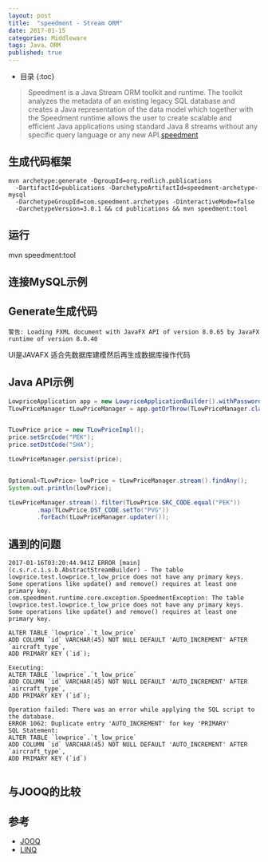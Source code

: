 ```yaml
---
layout: post
title:  "speedment - Stream ORM"
date: 2017-01-15
categories: Middleware
tags: Java、ORM
published: true
---
```

* 目录
{:toc}

> Speedment is a Java Stream ORM toolkit and runtime. The toolkit analyzes the metadata of an existing legacy SQL database and creates a Java representation of the data model which together with the Speedment runtime allows the user to create scalable and efficient Java applications using standard Java 8 streams without any specific query language or any new API.[speedment](https://github.com/speedment/speedment)

## 生成代码框架

```plain
mvn archetype:generate -DgroupId=org.redlich.publications
  -DartifactId=publications -DarchetypeArtifactId=speedment-archetype-mysql
  -DarchetypeGroupId=com.speedment.archetypes -DinteractiveMode=false
  -DarchetypeVersion=3.0.1 && cd publications && mvn speedment:tool
```

## 运行
mvn speedment:tool

## 连接MySQL示例

## Generate生成代码

```plain
警告: Loading FXML document with JavaFX API of version 8.0.65 by JavaFX runtime of version 8.0.40
```

UI是JAVAFX 适合先数据库建模然后再生成数据库操作代码

## Java API示例

```java
LowpriceApplication app = new LowpriceApplicationBuilder().withPassword("321").build();
TLowPriceManager tLowPriceManager = app.getOrThrow(TLowPriceManager.class);


TLowPrice price = new TLowPriceImpl();
price.setSrcCode("PEK");
price.setDstCode("SHA");

tLowPriceManager.persist(price);


Optional<TLowPrice> lowPrice = tLowPriceManager.stream().findAny();
System.out.println(lowPrice);

tLowPriceManager.stream().filter(TLowPrice.SRC_CODE.equal("PEK"))
        .map(TLowPrice.DST_CODE.setTo("PVG"))
        .forEach(tLowPriceManager.updater());
```

## 遇到的问题
```plain
2017-01-16T03:20:44.941Z ERROR [main] (c.s.r.c.i.s.b.AbstractStreamBuilder) - The table lowprice.test.lowprice.t_low_price does not have any primary keys. Some operations like update() and remove() requires at least one primary key.
com.speedment.runtime.core.exception.SpeedmentException: The table lowprice.test.lowprice.t_low_price does not have any primary keys. Some operations like update() and remove() requires at least one primary key.
```
```plain
ALTER TABLE `lowprice`.`t_low_price`
ADD COLUMN `id` VARCHAR(45) NOT NULL DEFAULT 'AUTO_INCREMENT' AFTER `aircraft_type`,
ADD PRIMARY KEY (`id`);

Executing:
ALTER TABLE `lowprice`.`t_low_price`
ADD COLUMN `id` VARCHAR(45) NOT NULL DEFAULT 'AUTO_INCREMENT' AFTER `aircraft_type`,
ADD PRIMARY KEY (`id`);

Operation failed: There was an error while applying the SQL script to the database.
ERROR 1062: Duplicate entry 'AUTO_INCREMENT' for key 'PRIMARY'
SQL Statement:
ALTER TABLE `lowprice`.`t_low_price`
ADD COLUMN `id` VARCHAR(45) NOT NULL DEFAULT 'AUTO_INCREMENT' AFTER `aircraft_type`,
ADD PRIMARY KEY (`id`)


```

## 与JOOQ的比较

## 参考
- [JOOQ](https://amao12580.github.io/post/2016/04/JOOQ-from-entry-to-improve/)
- [LINQ](https://msdn.microsoft.com/zh-cn/library/bb397676.aspx)
